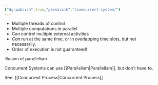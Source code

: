 ```yaml
---
{"dg-publish":true,"permalink":"/concurrent-system/"}
---
```


- Multiple threads of control
- Multiple computations in parallel
- Can control multiple external activities
- *Can* run at the same time, or in overlapping time slots, but not necessarily.
- Order of execution is not guaranteed!

Illusion of parallelism

Concurrent Systems can use [[Parallelism\|Parallelism]], but don't have to.

See: [[Concurrent Process\|Concurrent Process]]